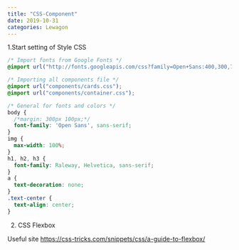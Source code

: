 ```yaml
---
title: "CSS-Component"
date: 2019-10-31
categories: Lewagon
---
```


1.Start setting of Style CSS

```css
/* Import fonts from Google Fonts */
@import url("http://fonts.googleapis.com/css?family=Open+Sans:400,300,700|Raleway:300,400,500,700");

/* Importing all components file */
@import url("components/cards.css");
@import url("components/container.css");

/* General for fonts and colors */
body {
  /*margin: 300px 100px;*/
  font-family: 'Open Sans', sans-serif;
}
img {
  max-width: 100%;
}
h1, h2, h3 {
  font-family: Raleway, Helvetica, sans-serif;
}
a {
  text-decoration: none;
}
.text-center {
  text-align: center;
}
```


2. CSS Flexbox

Useful site
https://css-tricks.com/snippets/css/a-guide-to-flexbox/
